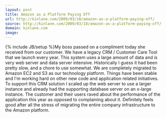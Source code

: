```yaml
---
layout: post
title: Amazon as a Platform Paying Off
url: http://kinlane.com/2009/03/18/amazon-as-a-platform-paying-off/
source: http://kinlane.com/2009/03/18/amazon-as-a-platform-paying-off/
domain: kinlane.com
image: 
---
```

{% include JB/setup %}My boss passed on a compliment today she received from our customer. We have a legacy CRM / Customer Care Tool that we launch every year. This system uses a large amount of data and is very web server and data server intensive. Historically I guess it had been pretty slow, and a chore to use somewhat. We are completely migrated to Amazon EC2 and S3 as our technology platform. Things have been stable and I'm working hard on other new code and application related initiatives. To support this CRM solution I scaled up the web server to use a larger instance and already had the supporting database server on an x-large instance. The customer and their users raved about the performance of the application this year as opposed to complaining about it. Definitely feels good after all the stress of migrating the entire company infrastructure to the Amazon platform.